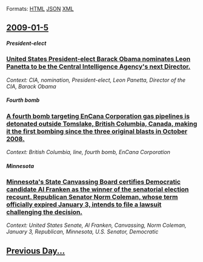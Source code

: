 
Formats: [HTML](2009/01/5/index.html)  [JSON](2009/01/5/index.json)  [XML](2009/01/5/index.xml)  

## [2009-01-5](/news/2009/01/5/index.md)

##### President-elect
### [ United States President-elect Barack Obama nominates Leon Panetta to be the Central Intelligence Agency's next Director. ](/news/2009/01/5/united-states-president-elect-barack-obama-nominates-leon-panetta-to-be-the-central-intelligence-agency-s-next-director.md)
_Context: CIA, nomination, President-elect, Leon Panetta, Director of the CIA, Barack Obama_

##### Fourth bomb
### [ A fourth bomb targeting EnCana Corporation gas pipelines is detonated outside Tomslake, British Columbia, Canada, making it the first bombing since the three original blasts in October 2008. ](/news/2009/01/5/a-fourth-bomb-targeting-encana-corporation-gas-pipelines-is-detonated-outside-tomslake-british-columbia-canada-making-it-the-first-bombi.md)
_Context: British Columbia, line, fourth bomb, EnCana Corporation_

##### Minnesota
### [ Minnesota's State Canvassing Board certifies Democratic candidate Al Franken as the winner of the senatorial election recount. Republican Senator Norm Coleman, whose term officially expired January 3, intends to file a lawsuit challenging the decision. ](/news/2009/01/5/minnesota-s-state-canvassing-board-certifies-democratic-candidate-al-franken-as-the-winner-of-the-senatorial-election-recount-republican-s.md)
_Context: United States Senate, Al Franken, Canvassing, Norm Coleman, January 3, Republican, Minnesota, U.S. Senator, Democratic_

## [Previous Day...](/news/2009/01/4/index.md)

